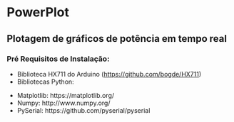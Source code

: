 # <h1> PowerPlot </h1>
<h2> Plotagem de gráficos de potência em tempo real </h2>

<h3> Pré Requisitos de Instalação: </h3> 

* Biblioteca HX711 do Arduino (https://github.com/bogde/HX711)
* Bibliotecas Python:
<ul> 
	<li> Matplotlib: https://matplotlib.org/ </li>
	<li> Numpy: http://www.numpy.org/ </li>
	<li> PySerial: https://github.com/pyserial/pyserial </li>
</ul>

